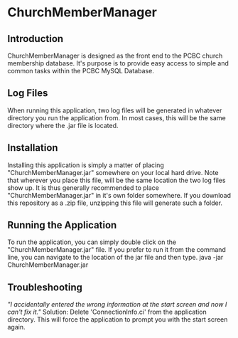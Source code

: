 ChurchMemberManager
===================

Introduction
------------

ChurchMemberManager is designed as the front end to the PCBC church membership database.
It's purpose is to provide easy access to simple and common tasks within the PCBC MySQL Database.

Log Files
---------
When running this application, two log files will be generated in whatever directory you run the
application from. In most cases, this will be the same directory where the .jar file is located.


Installation
------------
Installing this application is simply a matter of placing "ChurchMemberManager.jar" somewhere on
your local hard drive. Note that wherever you place this file, will be the same location the two
log files show up. It is thus generally recommended to place "ChurchMemberManager.jar" in it's own
folder somewhere. If you download this repository as a .zip file, unzipping this file will generate
such a folder.


Running the Application
-----------------------
To run the application, you can simply double click on the "ChurchMemberManager.jar" file. If you
prefer to run it from the command line, you can navigate to the location of the jar file and then
type.
	java -jar ChurchMemberManager.jar


Troubleshooting
---------------
*"I accidentally entered the wrong information at the start screen and now I can't fix it."*
  Solution: Delete 'ConnectionInfo.ci' from the application directory. This will force the
            application to prompt you with the start screen again.

